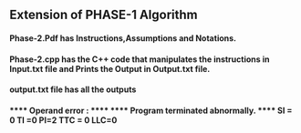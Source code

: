 <h2> Extension of PHASE-1 Algorithm </h2>

 <h4>Phase-2.Pdf has Instructions,Assumptions and Notations. <h4/>

 <h4>Phase-2.cpp has the C++ code that manipulates the instructions in Input.txt file and Prints the Output in Output.txt file. <h4/>

 <h4>output.txt file has all the outputs  <h4/>


**** Operand error : ****
**** Program terminated abnormally. ****
SI = 0  TI =0  PI=2
TTC = 0  LLC=0
